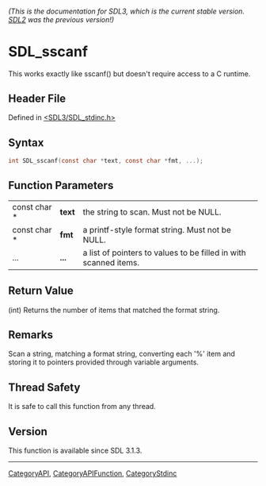 ###### (This is the documentation for SDL3, which is the current stable version. [SDL2](https://wiki.libsdl.org/SDL2/) was the previous version!)
# SDL_sscanf

This works exactly like sscanf() but doesn't require access to a C runtime.

## Header File

Defined in [<SDL3/SDL_stdinc.h>](https://github.com/libsdl-org/SDL/blob/main/include/SDL3/SDL_stdinc.h)

## Syntax

```c
int SDL_sscanf(const char *text, const char *fmt, ...);
```

## Function Parameters

|              |          |                                                                  |
| ------------ | -------- | ---------------------------------------------------------------- |
| const char * | **text** | the string to scan. Must not be NULL.                            |
| const char * | **fmt**  | a printf-style format string. Must not be NULL.                  |
| ...          | **...**  | a list of pointers to values to be filled in with scanned items. |

## Return Value

(int) Returns the number of items that matched the format string.

## Remarks

Scan a string, matching a format string, converting each '%' item and
storing it to pointers provided through variable arguments.

## Thread Safety

It is safe to call this function from any thread.

## Version

This function is available since SDL 3.1.3.

----
[CategoryAPI](CategoryAPI), [CategoryAPIFunction](CategoryAPIFunction), [CategoryStdinc](CategoryStdinc)

